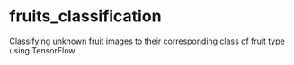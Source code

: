 # fruits_classification
Classifying unknown fruit images to their corresponding class of fruit type using TensorFlow
